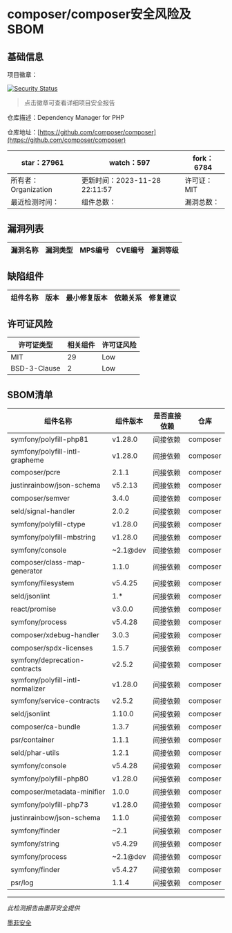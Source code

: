 # composer/composer安全风险及SBOM

## 基础信息

项目徽章：

[![Security Status](https://www.murphysec.com/platform3/v31/badge/1729938357481857024.svg)](https://www.murphysec.com/console/report/1691879488088727552/1729938357481857024)

> 点击徽章可查看详细项目安全报告

仓库描述：Dependency Manager for PHP

仓库地址：[https://github.com/composer/composer](https://github.com/composer/composer)

| star：27961 | watch：597 | fork：6784 |
| ----------- | -------------- | ------------ |
| 所有者：Organization | 更新时间：2023-11-28 22:11:57 | 许可证：MIT |
| 最近检测时间： | 组件总数： | 漏洞总数： |




## 漏洞列表

| 漏洞名称 | 漏洞类型 | MPS编号 | CVE编号 | 漏洞等级 |
| ------- | ------ | ------- | ------ | ----- |





## 缺陷组件

| 组件名称 | 版本 | 最小修复版本 | 依赖关系 | 修复建议 |
| -------- | ---- | ------------ | -------- | -------- |





## 许可证风险

| 许可证类型 | 相关组件 | 许可证风险 |
| ---------- | -------- | ---------- |
|MIT|29|Low|
|BSD-3-Clause|2|Low|




## SBOM清单

| 组件名称 | 组件版本 | 是否直接依赖 | 仓库 |
| -------- | -------- | ------------ | ---- |
|symfony/polyfill-php81|v1.28.0|间接依赖|composer|
|symfony/polyfill-intl-grapheme|v1.28.0|间接依赖|composer|
|composer/pcre|2.1.1|间接依赖|composer|
|justinrainbow/json-schema|v5.2.13|间接依赖|composer|
|composer/semver|3.4.0|间接依赖|composer|
|seld/signal-handler|2.0.2|间接依赖|composer|
|symfony/polyfill-ctype|v1.28.0|间接依赖|composer|
|symfony/polyfill-mbstring|v1.28.0|间接依赖|composer|
|symfony/console|~2.1@dev|间接依赖|composer|
|composer/class-map-generator|1.1.0|间接依赖|composer|
|symfony/filesystem|v5.4.25|间接依赖|composer|
|seld/jsonlint|1.*|间接依赖|composer|
|react/promise|v3.0.0|间接依赖|composer|
|symfony/process|v5.4.28|间接依赖|composer|
|composer/xdebug-handler|3.0.3|间接依赖|composer|
|composer/spdx-licenses|1.5.7|间接依赖|composer|
|symfony/deprecation-contracts|v2.5.2|间接依赖|composer|
|symfony/polyfill-intl-normalizer|v1.28.0|间接依赖|composer|
|symfony/service-contracts|v2.5.2|间接依赖|composer|
|seld/jsonlint|1.10.0|间接依赖|composer|
|composer/ca-bundle|1.3.7|间接依赖|composer|
|psr/container|1.1.1|间接依赖|composer|
|seld/phar-utils|1.2.1|间接依赖|composer|
|symfony/console|v5.4.28|间接依赖|composer|
|symfony/polyfill-php80|v1.28.0|间接依赖|composer|
|composer/metadata-minifier|1.0.0|间接依赖|composer|
|symfony/polyfill-php73|v1.28.0|间接依赖|composer|
|justinrainbow/json-schema|1.1.0|间接依赖|composer|
|symfony/finder|~2.1|间接依赖|composer|
|symfony/string|v5.4.29|间接依赖|composer|
|symfony/process|~2.1@dev|间接依赖|composer|
|symfony/finder|v5.4.27|间接依赖|composer|
|psr/log|1.1.4|间接依赖|composer|


------

*此检测报告由墨菲安全提供*

[墨菲安全](www.murphysec.com)